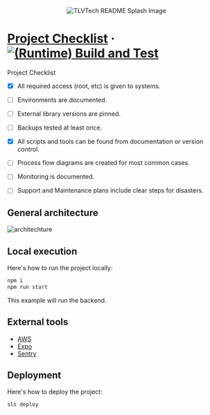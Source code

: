 <p align="center"><img src="https://user-images.githubusercontent.com/1479215/206780298-2b98221d-9c57-4cd3-866a-cf85ec1ddd9e.jpg" alt="TLVTech README Splash Image" /></p>

# [Project Checklist](https://tlvtech.io/) &middot; [![(Runtime) Build and Test](https://github.com/TLVTech/project-boilerplate/actions/workflows/runtime_build_and_test.yml/badge.svg)](https://github.com/TLVTech/project-boilerplate/actions/workflows/runtime_build_and_test.yml)

Project Checklist
- [X] All required access (root, etc) is given to systems.
- [ ] Environments are documented.
- [ ] External library versions are pinned.
- [ ] Backups tested at least once.
- [X] All scripts and tools can be found from documentation or version control.
- [ ] Process flow diagrams are created for most common cases.
- [ ] Monitoring is documented.
- [ ] Support and Maintenance plans include clear steps for disasters.


## General architecture

![architechture](https://user-images.githubusercontent.com/86567744/161579151-cdb97ccd-157c-440a-9fb2-ffaf4eef6e12.jpeg)

## Local execution

Here's how to run the project locally:

```bash
npm i
npm run start
```

This example will run the backend.

## External tools

* [AWS](https://console.aws.amazon.com/console/home)
* [Expo](https://expo.dev/)
* [Sentry](https://sentry.io/)


## Deployment

Here's how to deploy the project:

```bash
sls deploy
```
